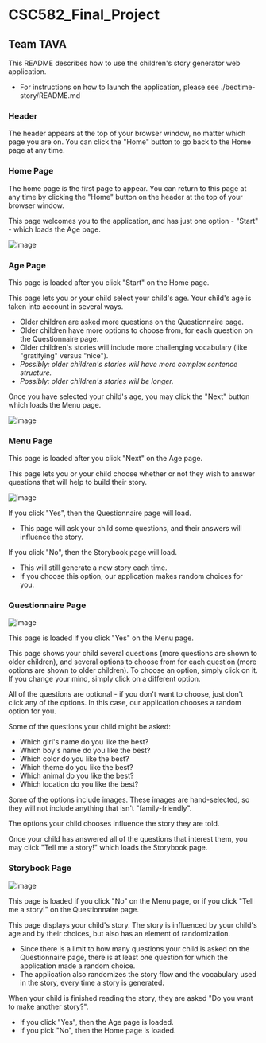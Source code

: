 # CSC582_Final_Project #

## Team TAVA ##

This README describes how to use the children's story generator web application.
* For instructions on how to launch the application, please see ./bedtime-story/README.md

### Header ###

The header appears at the top of your browser window, no matter which page you are on.  You can click the "Home" button to go back to the Home page at any time.

### Home Page ###

The home page is the first page to appear.  You can return to this page at any time by clicking the "Home" button on the header at the top of your browser window.

This page welcomes you to the application, and has just one option - "Start" - which loads the Age page.

![image](https://media.github.ncsu.edu/user/10688/files/47d5d400-6522-11e9-9076-b5ff94b7a52d)

### Age Page ###

This page is loaded after you click "Start" on the Home page.

This page lets you or your child select your child's age.  Your child's age is taken into account in several ways.
* Older children are asked more questions on the Questionnaire page.
* Older children have more options to choose from, for each question on the Questionnaire page.
* Older children's stories will include more challenging vocabulary (like "gratifying" versus "nice").
* _Possibly: older children's stories will have more complex sentence structure._
* _Possibly: older children's stories will be longer._

Once you have selected your child's age, you may click the "Next" button which loads the Menu page.

![image](https://media.github.ncsu.edu/user/10688/files/676cfc80-6522-11e9-8815-565244377aee)

### Menu Page ###

This page is loaded after you click "Next" on the Age page.

This page lets you or your child choose whether or not they wish to answer questions that will help to build their story.

![image](https://media.github.ncsu.edu/user/10688/files/85d2f800-6522-11e9-850f-3e8aceb094ea)


If you click "Yes", then the Questionnaire page will load.
* This page will ask your child some questions, and their answers will influence the story.

If you click "No", then the Storybook page will load.
* This will still generate a new story each time.
* If you choose this option, our application makes random choices for you.

### Questionnaire Page ###

![image](https://media.github.ncsu.edu/user/10688/files/b1ee7900-6522-11e9-9a66-d8960157e964)

This page is loaded if you click "Yes" on the Menu page.

This page shows your child several questions (more questions are shown to older children), and several options to choose from for each question (more options are shown to older children).  To choose an option, simply click on it.  If you change your mind, simply click on a different option.

All of the questions are optional - if you don't want to choose, just don't click any of the options.  In this case, our application chooses a random option for you.

Some of the questions your child might be asked:
* Which girl's name do you like the best?
* Which boy's name do you like the best?
* Which color do you like the best?
* Which theme do you like the best?
* Which animal do you like the best?
* Which location do you like the best?

Some of the options include images.  These images are hand-selected, so they will not include anything that isn't "family-friendly".

The options your child chooses influence the story they are told.

Once your child has answered all of the questions that interest them, you may click "Tell me a story!" which loads the Storybook page.

### Storybook Page ###

![image](https://media.github.ncsu.edu/user/10688/files/f843d800-6522-11e9-99a5-72bdcd6c51a7)

This page is loaded if you click "No" on the Menu page, or if you click "Tell me a story!" on the Questionnaire page.

This page displays your child's story.  The story is influenced by your child's age and by their choices, but also has an element of randomization.
* Since there is a limit to how many questions your child is asked on the Questionnaire page, there is at least one question for which the application made a random choice.
* The application also randomizes the story flow and the vocabulary used in the story, every time a story is generated.

When your child is finished reading the story, they are asked "Do you want to make another story?".
* If you click "Yes", then the Age page is loaded.
* If you pick "No", then the Home page is loaded.
